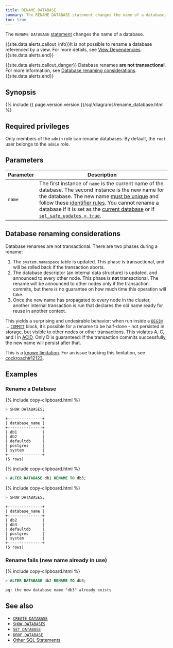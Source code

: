 ```yaml
---
title: RENAME DATABASE
summary: The RENAME DATABASE statement changes the name of a database.
toc: true
---
```


The `RENAME DATABASE` [statement](sql-statements.html) changes the name of a database.

{{site.data.alerts.callout_info}}It is not possible to rename a database referenced by a view. For more details, see <a href="views.html#view-dependencies">View Dependencies</a>.{{site.data.alerts.end}}

{{site.data.alerts.callout_danger}}
Database renames **are not transactional**. For more information, see [Database renaming considerations](#database-renaming-considerations).
{{site.data.alerts.end}}

## Synopsis

<div>
{% include {{ page.version.version }}/sql/diagrams/rename_database.html %}
</div>

## Required privileges

Only members of the `admin` role can rename databases. By default, the `root` user belongs to the `admin` role.

## Parameters

Parameter | Description
----------|------------
`name` | The first instance of `name` is the current name of the database. The second instance is the new name for the database. The new name [must be unique](#rename-fails-new-name-already-in-use) and follow these [identifier rules](keywords-and-identifiers.html#identifiers). You cannot rename a database if it is set as the [current database](sql-name-resolution.html#current-database) or if [`sql_safe_updates = true`](set-vars.html).

## Database renaming considerations

Database renames are not transactional. There are two phases during a rename:

1. The `system.namespace` table is updated. This phase is transactional, and will be rolled back if the transaction aborts.
2. The database descriptor (an internal data structure) is updated, and announced to every other node. This phase is **not** transactional. The rename will be announced to other nodes only if the transaction commits, but there is no guarantee on how much time this operation will take.
3. Once the new name has propagated to every node in the cluster, another internal transaction is run that declares the old name ready for reuse in another context.

This yields a surprising and undesirable behavior: when run inside a [`BEGIN`](begin-transaction.html) ... [`COMMIT`](commit-transaction.html) block, it’s possible for a rename to be half-done - not persisted in storage, but visible to other nodes or other transactions. This violates A, C, and I in [ACID](https://en.wikipedia.org/wiki/ACID_(computer_science)). Only D is guaranteed: If the transaction commits successfully, the new name will persist after that.

This is a [known limitation](known-limitations.html#database-and-table-renames-are-not-transactional). For an issue tracking this limitation, see [cockroach#12123](https://github.com/cockroachdb/cockroach/issues/12123).

## Examples

### Rename a Database

{% include copy-clipboard.html %}
~~~ sql
> SHOW DATABASES;
~~~

~~~
+---------------+
| database_name |
+---------------+
| db1           |
| db2           |
| defaultdb     |
| postgres      |
| system        |
+---------------+
(5 rows)
~~~

{% include copy-clipboard.html %}
~~~ sql
> ALTER DATABASE db1 RENAME TO db3;
~~~

{% include copy-clipboard.html %}
~~~ sql
> SHOW DATABASES;
~~~

~~~
+---------------+
| database_name |
+---------------+
| db2           |
| db3           |
| defaultdb     |
| postgres      |
| system        |
+---------------+
(5 rows)
~~~

### Rename fails (new name already in use)

{% include copy-clipboard.html %}
~~~ sql
> ALTER DATABASE db2 RENAME TO db3;
~~~

~~~
pq: the new database name "db3" already exists
~~~

## See also

- [`CREATE DATABASE`](create-database.html)
- [`SHOW DATABASES`](show-databases.html)
- [`SET DATABASE`](set-vars.html)
- [`DROP DATABASE`](drop-database.html)
- [Other SQL Statements](sql-statements.html)
